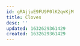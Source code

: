 ```yaml
---
id: gRAjjuE9FU9P0lK2qvKjM
title: Cloves
desc: ''
updated: 1632629361429
created: 1632629361429
---
```


